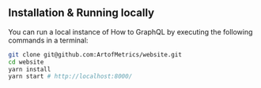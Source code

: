 ## Installation & Running locally

You can run a local instance of How to GraphQL by executing the following commands in a terminal:

```sh
git clone git@github.com:ArtofMetrics/website.git
cd website
yarn install
yarn start # http://localhost:8000/
```
